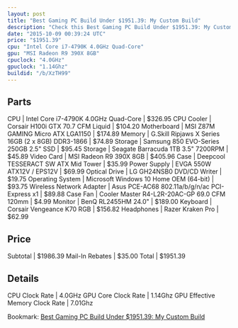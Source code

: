 ```yaml
---
layout: post
title: "Best Gaming PC Build Under $1951.39: My Custom Build"
description: "Check this Best Gaming PC Build Under $1951.39: My Custom Build. CPU: Intel Core i7-4790K 4.0GHz Quad-Core, CPU Cooler: Corsair H100i GTX 70.7 CFM Liquid, Motherboard: MSI"
date: "2015-10-09 00:39:24 UTC"
price: "$1951.39"
cpu: "Intel Core i7-4790K 4.0GHz Quad-Core"
gpu: "MSI Radeon R9 390X 8GB"
cpuclock: "4.0GHz"
gpuclock: "1.14Ghz"
buildid: "/b/XzTH99"
---
```


## Parts

CPU | Intel Core i7-4790K 4.0GHz Quad-Core | $326.95
CPU Cooler | Corsair H100i GTX 70.7 CFM Liquid | $104.20
Motherboard | MSI Z87M GAMING Micro ATX LGA1150 | $174.89
Memory | G.Skill Ripjaws X Series 16GB (2 x 8GB) DDR3-1866 | $74.89
Storage | Samsung 850 EVO-Series 250GB 2.5" SSD | $95.45
Storage | Seagate Barracuda 1TB 3.5" 7200RPM | $45.89
Video Card | MSI Radeon R9 390X 8GB | $405.96
Case | Deepcool TESSERACT SW ATX Mid Tower | $35.99
Power Supply | EVGA 550W ATX12V / EPS12V | $69.99
Optical Drive | LG GH24NSB0 DVD/CD Writer | $19.75
Operating System | Microsoft Windows 10 Home OEM (64-bit) | $93.75
Wireless Network Adapter | Asus PCE-AC68 802.11a/b/g/n/ac PCI-Express x1 | $89.88
Case Fan | Cooler Master R4-L2R-20AC-GP 69.0 CFM 120mm | $4.99
Monitor | BenQ RL2455HM 24.0" | $189.00
Keyboard | Corsair Vengeance K70 RGB | $156.82
Headphones | Razer Kraken Pro | $62.99

## Price

Subtotal | $1986.39
Mail-In Rebates | $35.00
Total | $1951.39

## Details

CPU Clock Rate | 4.0GHz
GPU Core Clock Rate | 1.14Ghz
GPU Effective Memory Clock Rate | 7.01Ghz

Bookmark: [Best Gaming PC Build Under $1951.39: My Custom Build](http://pcbuilders.github.io/2015/10/09/best-gaming-pc-build-under-1951-dollars-dot-39-my-custom-build/)